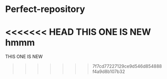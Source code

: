 # Perfect-repository
<<<<<<< HEAD
THIS ONE IS NEW
hmmm
=======
THIS ONE IS NEW 
>>>>>>> 7f7cd77227129ce9d546d854888f4a9d8b107b32
